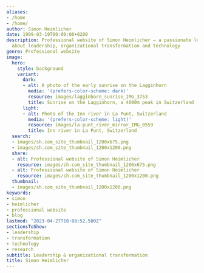 ```yaml
---
aliases:
- /home
- /home/
author: Simon Heimlicher
date: 1999-03-19T00:00:00+0200
description: Professional website of Simon Heimlicher – a passionate leader who writes
  about leadership, organizational transformation and technology
genre: Professional website
image:
  hero:
    style: background
    variant:
      dark:
      - alt: A photo of the early sunrise on the Lagginhorn
        media: '(prefers-color-scheme: dark)'
        resource: images/lagginhorn_sunrise_IMG_3753
        title: Sunrise on the Lagginhorn, a 4000m peak in Switzerland
      light:
      - alt: Photo of the Inn river in La Punt, Switzerland
        media: '(prefers-color-scheme: light)'
        resource: images/la-punt_river_mirror_IMG_0559
        title: Inn river in La Punt, Switzerland
  search:
  - images/sh.com_site_thumbnail_1200x675.png
  - images/sh.com_site_thumbnail_1200x1200.png
  share:
  - alt: Professional website of Simon Heimlicher
    resource: images/sh.com_site_thumbnail_1200x675.png
  - alt: Professional website of Simon Heimlicher
    resource: images/sh.com_site_thumbnail_1200x1200.png
  thumbnail:
  - images/sh.com_site_thumbnail_1200x1200.png
keywords:
- simon
- heimlicher
- professional website
- blog
lastmod: "2023-04-27T10:08:52.500Z"
sectionsToShow:
- leadership
- transformation
- technology
- research
subtitle: Leadership & organizational transformation
title: Simon Heimlicher
---
```



